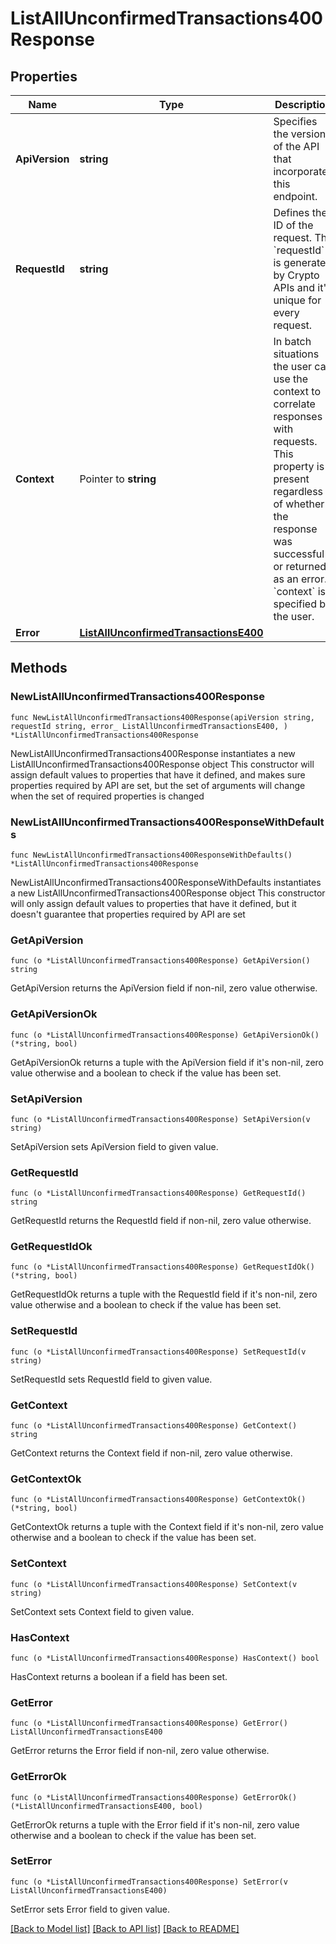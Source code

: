 # ListAllUnconfirmedTransactions400Response

## Properties

Name | Type | Description | Notes
------------ | ------------- | ------------- | -------------
**ApiVersion** | **string** | Specifies the version of the API that incorporates this endpoint. | 
**RequestId** | **string** | Defines the ID of the request. The &#x60;requestId&#x60; is generated by Crypto APIs and it&#39;s unique for every request. | 
**Context** | Pointer to **string** | In batch situations the user can use the context to correlate responses with requests. This property is present regardless of whether the response was successful or returned as an error. &#x60;context&#x60; is specified by the user. | [optional] 
**Error** | [**ListAllUnconfirmedTransactionsE400**](ListAllUnconfirmedTransactionsE400.md) |  | 

## Methods

### NewListAllUnconfirmedTransactions400Response

`func NewListAllUnconfirmedTransactions400Response(apiVersion string, requestId string, error_ ListAllUnconfirmedTransactionsE400, ) *ListAllUnconfirmedTransactions400Response`

NewListAllUnconfirmedTransactions400Response instantiates a new ListAllUnconfirmedTransactions400Response object
This constructor will assign default values to properties that have it defined,
and makes sure properties required by API are set, but the set of arguments
will change when the set of required properties is changed

### NewListAllUnconfirmedTransactions400ResponseWithDefaults

`func NewListAllUnconfirmedTransactions400ResponseWithDefaults() *ListAllUnconfirmedTransactions400Response`

NewListAllUnconfirmedTransactions400ResponseWithDefaults instantiates a new ListAllUnconfirmedTransactions400Response object
This constructor will only assign default values to properties that have it defined,
but it doesn't guarantee that properties required by API are set

### GetApiVersion

`func (o *ListAllUnconfirmedTransactions400Response) GetApiVersion() string`

GetApiVersion returns the ApiVersion field if non-nil, zero value otherwise.

### GetApiVersionOk

`func (o *ListAllUnconfirmedTransactions400Response) GetApiVersionOk() (*string, bool)`

GetApiVersionOk returns a tuple with the ApiVersion field if it's non-nil, zero value otherwise
and a boolean to check if the value has been set.

### SetApiVersion

`func (o *ListAllUnconfirmedTransactions400Response) SetApiVersion(v string)`

SetApiVersion sets ApiVersion field to given value.


### GetRequestId

`func (o *ListAllUnconfirmedTransactions400Response) GetRequestId() string`

GetRequestId returns the RequestId field if non-nil, zero value otherwise.

### GetRequestIdOk

`func (o *ListAllUnconfirmedTransactions400Response) GetRequestIdOk() (*string, bool)`

GetRequestIdOk returns a tuple with the RequestId field if it's non-nil, zero value otherwise
and a boolean to check if the value has been set.

### SetRequestId

`func (o *ListAllUnconfirmedTransactions400Response) SetRequestId(v string)`

SetRequestId sets RequestId field to given value.


### GetContext

`func (o *ListAllUnconfirmedTransactions400Response) GetContext() string`

GetContext returns the Context field if non-nil, zero value otherwise.

### GetContextOk

`func (o *ListAllUnconfirmedTransactions400Response) GetContextOk() (*string, bool)`

GetContextOk returns a tuple with the Context field if it's non-nil, zero value otherwise
and a boolean to check if the value has been set.

### SetContext

`func (o *ListAllUnconfirmedTransactions400Response) SetContext(v string)`

SetContext sets Context field to given value.

### HasContext

`func (o *ListAllUnconfirmedTransactions400Response) HasContext() bool`

HasContext returns a boolean if a field has been set.

### GetError

`func (o *ListAllUnconfirmedTransactions400Response) GetError() ListAllUnconfirmedTransactionsE400`

GetError returns the Error field if non-nil, zero value otherwise.

### GetErrorOk

`func (o *ListAllUnconfirmedTransactions400Response) GetErrorOk() (*ListAllUnconfirmedTransactionsE400, bool)`

GetErrorOk returns a tuple with the Error field if it's non-nil, zero value otherwise
and a boolean to check if the value has been set.

### SetError

`func (o *ListAllUnconfirmedTransactions400Response) SetError(v ListAllUnconfirmedTransactionsE400)`

SetError sets Error field to given value.



[[Back to Model list]](../README.md#documentation-for-models) [[Back to API list]](../README.md#documentation-for-api-endpoints) [[Back to README]](../README.md)


